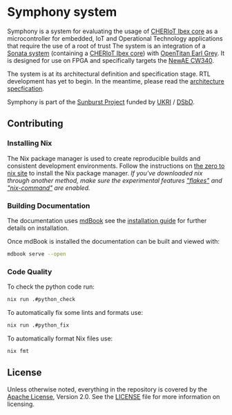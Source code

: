 # Symphony system

Symphony is a system for evaluating the usage of [CHERIoT Ibex core](https://github.com/microsoft/cheriot-ibex) as a microcontroller for embedded, IoT and Operational Technology applications that require the use of a root of trust
The system is an integration of a [Sonata system](https://github.com/lowRISC/sonata-system) (containing a [CHERIoT Ibex core](https://github.com/microsoft/cheriot-ibex)) with [OpenTitan Earl Grey](https://opentitan.org/book/hw/top_earlgrey/doc/datasheet.html).
It is designed for use on FPGA and specifically targets the [NewAE CW340](https://media.newae.com/datasheets/NAE-CW340-OTKIT_datasheet.pdf).

The system is at its architectural definition and specification stage.
RTL development has yet to begin.
In the meantime, please read the [architecture specfication](./doc/architecture.md).

Symphony is part of the [Sunburst Project](https://www.sunburst-project.org) funded by [UKRI](https://www.ukri.org/) / [DSbD](https://www.dsbd.tech/).

## Contributing
### Installing Nix

The Nix package manager is used to create reproducible builds and consistent development environments.
Follow the instructions on [the zero to nix site](https://zero-to-nix.com/start/install) to install the Nix package manager.
*If you've downloaded nix through another method, make sure the experimental features ["flakes"](https://nixos.wiki/wiki/Flakes) and ["nix-command"](https://nixos.wiki/wiki/Nix_command) are enabled.*

### Building Documentation

The documentation uses [mdBook](https://rust-lang.github.io/mdBook/) see the [installation guide](https://rust-lang.github.io/mdBook/guide/installation.html) for further details on installation.

Once mdBook is installed the documentation can be built and viewed with:

```sh
mdbook serve --open
```

### Code Quality

To check the python code run:

```sh
nix run .#python_check
```

To automatically fix some lints and formats use:

```sh
nix run .#python_fix
```

To automatically format Nix files use:

```sh
nix fmt
```

## License

Unless otherwise noted, everything in the repository is covered by the [Apache License](https://www.apache.org/licenses/LICENSE-2.0.html), Version 2.0. See the [LICENSE](https://github.com/lowRISC/symphony-system/blob/main/LICENSE) file for more information on licensing.
